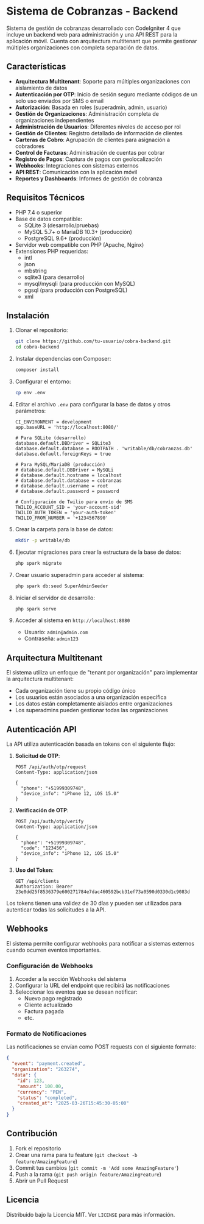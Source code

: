 # Sistema de Cobranzas - Backend

Sistema de gestión de cobranzas desarrollado con CodeIgniter 4 que incluye un backend web para administración y una API REST para la aplicación móvil. Cuenta con arquitectura multitenant que permite gestionar múltiples organizaciones con completa separación de datos.

## Características

- **Arquitectura Multitenant**: Soporte para múltiples organizaciones con aislamiento de datos
- **Autenticación por OTP**: Inicio de sesión seguro mediante códigos de un solo uso enviados por SMS o email
- **Autorización**: Basada en roles (superadmin, admin, usuario)
- **Gestión de Organizaciones**: Administración completa de organizaciones independientes
- **Administración de Usuarios**: Diferentes niveles de acceso por rol
- **Gestión de Clientes**: Registro detallado de información de clientes
- **Carteras de Cobro**: Agrupación de clientes para asignación a cobradores
- **Control de Facturas**: Administración de cuentas por cobrar
- **Registro de Pagos**: Captura de pagos con geolocalización
- **Webhooks**: Integraciones con sistemas externos
- **API REST**: Comunicación con la aplicación móvil
- **Reportes y Dashboards**: Informes de gestión de cobranza

## Requisitos Técnicos

- PHP 7.4 o superior
- Base de datos compatible:
  - SQLite 3 (desarrollo/pruebas)
  - MySQL 5.7+ o MariaDB 10.3+ (producción)
  - PostgreSQL 9.6+ (producción)
- Servidor web compatible con PHP (Apache, Nginx)
- Extensiones PHP requeridas:
  - intl
  - json
  - mbstring
  - sqlite3 (para desarrollo)
  - mysql/mysqli (para producción con MySQL)
  - pgsql (para producción con PostgreSQL)
  - xml

## Instalación

1. Clonar el repositorio:
   ```bash
   git clone https://github.com/tu-usuario/cobra-backend.git
   cd cobra-backend
   ```

2. Instalar dependencias con Composer:
   ```bash
   composer install
   ```

3. Configurar el entorno:
   ```bash
   cp env .env
   ```
   
4. Editar el archivo `.env` para configurar la base de datos y otros parámetros:
   ```
   CI_ENVIRONMENT = development
   app.baseURL = 'http://localhost:8080/'
   
   # Para SQLite (desarrollo)
   database.default.DBDriver = SQLite3
   database.default.database = ROOTPATH . 'writable/db/cobranzas.db'
   database.default.foreignKeys = true
   
   # Para MySQL/MariaDB (producción)
   # database.default.DBDriver = MySQLi
   # database.default.hostname = localhost
   # database.default.database = cobranzas
   # database.default.username = root
   # database.default.password = password
   
   # Configuración de Twilio para envío de SMS
   TWILIO_ACCOUNT_SID = 'your-account-sid'
   TWILIO_AUTH_TOKEN = 'your-auth-token'
   TWILIO_FROM_NUMBER = '+1234567890'
   ```

5. Crear la carpeta para la base de datos:
   ```bash
   mkdir -p writable/db
   ```

6. Ejecutar migraciones para crear la estructura de la base de datos:
   ```bash
   php spark migrate
   ```

7. Crear usuario superadmin para acceder al sistema:
   ```bash
   php spark db:seed SuperAdminSeeder
   ```
   
8. Iniciar el servidor de desarrollo:
   ```bash
   php spark serve
   ```

9. Acceder al sistema en `http://localhost:8080`
   - Usuario: `admin@admin.com`
   - Contraseña: `admin123`

## Arquitectura Multitenant

El sistema utiliza un enfoque de "tenant por organización" para implementar la arquitectura multitenant:

- Cada organización tiene su propio código único
- Los usuarios están asociados a una organización específica
- Los datos están completamente aislados entre organizaciones
- Los superadmins pueden gestionar todas las organizaciones

## Autenticación API

La API utiliza autenticación basada en tokens con el siguiente flujo:

1. **Solicitud de OTP**:
   ```http
   POST /api/auth/otp/request
   Content-Type: application/json

   {
     "phone": "+51999309748",
     "device_info": "iPhone 12, iOS 15.0"
   }
   ```

2. **Verificación de OTP**:
   ```http
   POST /api/auth/otp/verify
   Content-Type: application/json

   {
     "phone": "+51999309748",
     "code": "123456",
     "device_info": "iPhone 12, iOS 15.0"
   }
   ```

3. **Uso del Token**:
   ```http
   GET /api/clients
   Authorization: Bearer 23e0dd25f8536379e600271784e7dac460592bcb31ef73a0590d0330d1c9083d
   ```

Los tokens tienen una validez de 30 días y pueden ser utilizados para autenticar todas las solicitudes a la API.

## Webhooks

El sistema permite configurar webhooks para notificar a sistemas externos cuando ocurren eventos importantes.

### Configuración de Webhooks

1. Acceder a la sección Webhooks del sistema
2. Configurar la URL del endpoint que recibirá las notificaciones
3. Seleccionar los eventos que se desean notificar:
   - Nuevo pago registrado
   - Cliente actualizado
   - Factura pagada
   - etc.

### Formato de Notificaciones

Las notificaciones se envían como POST requests con el siguiente formato:

```json
{
  "event": "payment.created",
  "organization": "263274",
  "data": {
    "id": 123,
    "amount": 100.00,
    "currency": "PEN",
    "status": "completed",
    "created_at": "2025-03-26T15:45:30-05:00"
  }
}
```

## Contribución

1. Fork el repositorio
2. Crear una rama para tu feature (`git checkout -b feature/AmazingFeature`)
3. Commit tus cambios (`git commit -m 'Add some AmazingFeature'`)
4. Push a la rama (`git push origin feature/AmazingFeature`)
5. Abrir un Pull Request

## Licencia

Distribuido bajo la Licencia MIT. Ver `LICENSE` para más información.